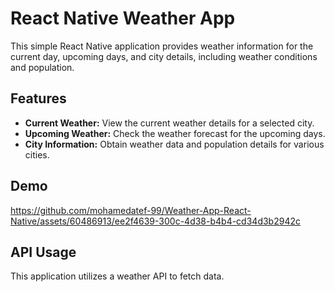 # React Native Weather App

This simple React Native application provides weather information for the current day, upcoming days, and city details, including weather conditions and population.

## Features

- **Current Weather:** View the current weather details for a selected city.
- **Upcoming Weather:** Check the weather forecast for the upcoming days.
- **City Information:** Obtain weather data and population details for various cities.

## Demo


https://github.com/mohamedatef-99/Weather-App-React-Native/assets/60486913/ee2f4639-300c-4d38-b4b4-cd34d3b2942c


## API Usage

This application utilizes a weather API to fetch data.

